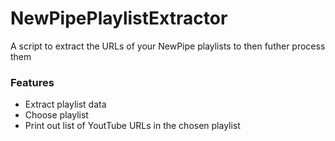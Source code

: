 # NewPipePlaylistExtractor
A script to extract the URLs of your NewPipe playlists to then futher process them

### Features
- Extract playlist data
- Choose playlist
- Print out list of YoutTube URLs in the chosen playlist
